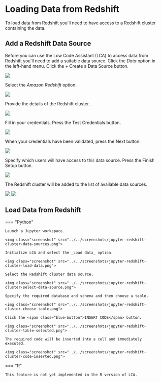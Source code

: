 # Loading Data from Redshift

<!-- https://user-images.githubusercontent.com/46192475/182823701-695fc350-b814-48bf-8ce9-ffed4d347f86.mp4 -->

To load data from Redshift you'll need to have access to a Redshift cluster containing the data.

## Add a Redshift Data Source

Before you can use the Low Code Assistant (LCA) to access data from Redshift you'll need to add a suitable data source. Click the _Data_ option in the left-hand menu. Click the <span class="blue-button">+ Create a Data Source</span> button.

<img class="screenshot" src="../../screenshots/redshift-create-data-source.png">

Select the _Amazon Redshift_ option.

<img class="screenshot" src="../../screenshots/redshift-create-data-source-select.png">

Provide the details of the Redshift cluster.

<img class="screenshot" src="../../screenshots/redshift-create-data-source-cluster-details.png">

Fill in your credentials. Press the <span class="green-button">Test Credentials</span> button.

<img class="screenshot" src="../../screenshots/redshift-create-data-source-credentials.png">

When your credentials have been validated, press the <span class="blue-button">Next</span> button.

<img class="screenshot" src="../../screenshots/redshift-credentials-validated.png">

Specify which users will have access to this data source. Press the <span class="green-button">Finish Setup</span> button.

<img class="screenshot" src="../../screenshots/redshift-users.png">

The Redshift cluster will be added to the list of available data sources.

<img class="screenshot" src="../../screenshots/redshift-cluster-settings.png">
<img class="screenshot" src="../../screenshots/redshift-data-sources-list.png">

## Load Data from Redshift

=== "Python"

    Launch a Jupyter workspace.

    <img class="screenshot" src="../../screenshots/jupyter-redshift-cluster-data-sources.png">

    Initialize LCA and select the _Load data_ option.

    <img class="screenshot" src="../../screenshots/jupyter-redshift-cluster-load-data.png">

    Select the Redshift cluster data source.

    <img class="screenshot" src="../../screenshots/jupyter-redshift-cluster-select-data-source.png">

    Specify the required database and schema and then choose a table.

    <img class="screenshot" src="../../screenshots/jupyter-redshift-cluster-choose-table.png">

    Click the <span class="blue-button">INSERT CODE</span> button.

    <img class="screenshot" src="../../screenshots/jupyter-redshift-cluster-table-selected.png">

    The required code will be inserted into a cell and immediately executed.

    <img class="screenshot" src="../../screenshots/jupyter-redshift-cluster-code-inserted.png">

=== "R"

    This feature is not yet implemented in the R version of LCA.